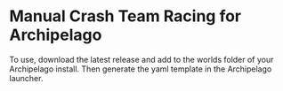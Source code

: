 <h1>Manual Crash Team Racing for Archipelago</h1>

To use, download the latest release and add to the worlds folder of your Archipelago install.
Then generate the yaml template in the Archipelago launcher.
